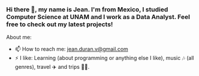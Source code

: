  ### Hi there 👋, my name is Jean. I'm from Mexico, I studied Computer Science at UNAM and I work as a Data Analyst. Feel free to check out my latest projects!

About me:
* 📫 How to reach me: jean.duran.v@gmail.com
* ⚡ I like: Learning (about programming or anything else I like), music :notes: (all genres), travel :airplane: and trips :crystal_ball::herb:.
